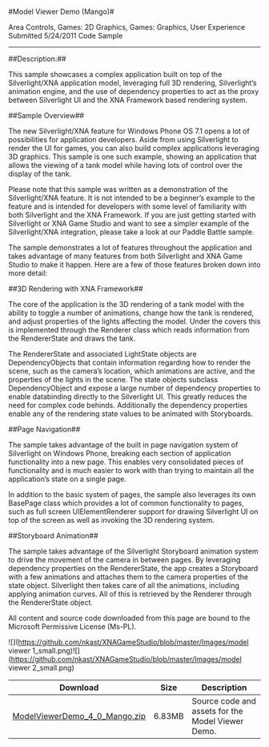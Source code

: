 #Model Viewer Demo (Mango)#

Area
Controls, Games: 2D Graphics, Games: Graphics, User Experience
Submitted
5/24/2011
Code Sample

---

##Description:##

This sample showcases a complex application built on top of the Silverlight/XNA application model, leveraging full 3D rendering, Silverlight’s animation engine, and the use of dependency properties to act as the proxy between Silverlight UI and the XNA Framework based rendering system.

##Sample Overview##

The new Silverlight/XNA feature for Windows Phone OS 7.1 opens a lot of possibilities for application developers. Aside from using Silverlight to render the UI for games, you can also build complex applications leveraging 3D graphics. This sample is one such example, showing an application that allows the viewing of a tank model while having lots of control over the display of the tank.

Please note that this sample was written as a demonstration of the Silverlight/XNA feature. It is not intended to be a beginner’s example to the feature and is intended for developers with some level of familiarity with both Silverlight and the XNA Framework. If you are just getting started with Silverlight or XNA Game Studio and want to see a simpler example of the Silverlight/XNA integration, please take a look at our Paddle Battle sample.

The sample demonstrates a lot of features throughout the application and takes advantage of many features from both Silverlight and XNA Game Studio to make it happen. Here are a few of those features broken down into more detail:

##3D Rendering with XNA Framework##

The core of the application is the 3D rendering of a tank model with the ability to toggle a number of animations, change how the tank is rendered, and adjust properties of the lights affecting the model. Under the covers this is implemented through the Renderer class which reads information from the RendererState and draws the tank.

The RendererState and associated LightState objects are DependencyObjects that contain information regarding how to render the scene, such as the camera’s location, which animations are active, and the properties of the lights in the scene. The state objects subclass DependencyObject and expose a large number of dependency properties to enable databinding directly to the Silverlight UI. This greatly reduces the need for complex code behinds. Additionally the dependency properties enable any of the rendering state values to be animated with Storyboards.

##Page Navigation##

The sample takes advantage of the built in page navigation system of Silverlight on Windows Phone, breaking each section of application functionality into a new page. This enables very consolidated pieces of functionality and is much easier to work with than trying to maintain all the application’s state on a single page.

In addition to the basic system of pages, the sample also leverages its own BasePage class which provides a lot of common functionality to pages, such as full screen UIElementRenderer support for drawing Silverlight UI on top of the screen as well as invoking the 3D rendering system.

##Storyboard Animation##

The sample takes advantage of the Silverlight Storyboard animation system to drive the movement of the camera in between pages. By leveraging dependency properties on the RendererState, the app creates a Storyboard with a few animations and attaches them to the camera properties of the state object. Silverlight then takes care of all the animations, including applying animation curves. All of this is retrieved by the Renderer through the RendererState object.

All content and source code downloaded from this page are bound to the Microsoft Permissive License (Ms-PL).

![](https://github.com/nkast/XNAGameStudio/blob/master/Images/model viewer 1_small.png)![](https://github.com/nkast/XNAGameStudio/blob/master/Images/model viewer 2_small.png)
	
Download | Size | Description
---|---|---|
[ModelViewerDemo_4_0_Mango.zip](https://github.com/nkast/XNAGameStudio/blob/master/Samples/ModelViewerDemo_4_0_Mango.zip?raw=true) | 6.83MB | Source code and assets for the Model Viewer Demo.